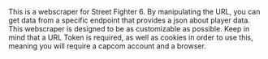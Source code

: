 This is a webscraper for Street Fighter 6. By manipulating the URL, you can get data from a specific endpoint that provides a json about player data. This webscraper is designed to be as customizable as possible. Keep in mind that a URL Token is required, as well as cookies in order to use this, meaning you will require a capcom account and a browser.
